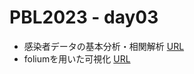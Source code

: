 # PBL2023 - day03

- 感染者データの基本分析・相関解析 [URL](https://colab.research.google.com/github/daiki-matsunaga/pbl2024/blob/main/day03/practice3.ipynb "link") 
- foliumを用いた可視化 [URL](https://colab.research.google.com/github/daiki-matsunaga/pbl2024/blob/main/day03/foliumSample.ipynb "link") 
